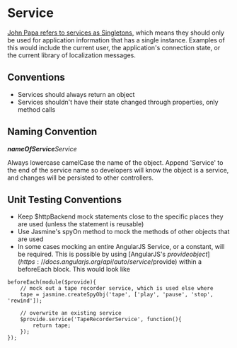# Service
[John Papa refers to services as Singletons,](https://github.com/johnpapa/angular-styleguide/blob/master/a1/README.md#services) which means they should only be used for application information that has a single instance. Examples of this would include the current user, the application's connection state, or the current library of localization messages.

## Conventions
* Services should always return an object
* Services shouldn't have their state changed through properties, only method calls

## Naming Convention

_**nameOfService**Service_

Always lowercase camelCase the name of the object. Append 'Service' to the end of the service name so developers will know the object is a service, and changes will be persisted to other controllers.

## Unit Testing Conventions
* Keep $httpBackend mock statements close to the specific places they are used (unless the statement is reusable)
* Use Jasmine's spyOn method to mock the methods of other objects that are used
* In some cases mocking an entire AngularJS Service, or a constant, will be required. This is possible by using [AngularJS's $provide object](https://docs.angularjs.org/api/auto/service/$provide) within a beforeEach block. This would look like

```
beforeEach(module($provide){
	// mock out a tape recorder service, which is used else where
	tape = jasmine.createSpyObj('tape', ['play', 'pause', 'stop', 'rewind']);

	// overwrite an existing service
	$provide.service('TapeRecorderService', function(){
		return tape;
	});
});
```
